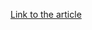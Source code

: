 [Link to the article](https://www.welivesecurity.com/en/videos/goldenjackal-jumps-air-gap-twice-week-security-tony-anscombe/)
